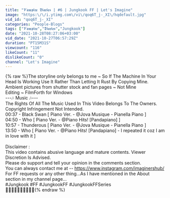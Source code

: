 ```yaml
---
title: "𝓥𝖆𝖒𝖕𝖎𝖗𝖊 𝕯𝖎𝖆𝖗𝖎𝖊𝖘 | #6 | Jungkook FF | Let's Imagine"
image: "https:\/\/i.ytimg.com\/vi\/qoq6T_j-_XI\/hqdefault.jpg"
vid_id: "qoq6T_j-_XI"
categories: "People-Blogs"
tags: ["𝓥𝖆𝖒𝖕𝖎𝖗𝖊","𝕯𝖎𝖆𝖗𝖎𝖊𝖘","Jungkook"]
date: "2021-10-28T08:27:06+03:00"
vid_date: "2021-10-27T06:57:29Z"
duration: "PT15M31S"
viewcount: "116"
likeCount: "11"
dislikeCount: "0"
channel: "Let's Imagine"
---
```

{% raw %}The storyline only belongs to me ~ So If The Machine In Your Head Is Working Use It Rather Than Letting It Rust By Copying Mine.<br />Ambient pictures from shutter stock and fan pages ~ Not Mine<br />Editing ~ FilmForth for Windows<br />---🎶 Music 🎶---<br />The Rights Of All The Music Used In This Video Belongs To The Owners. Copyright Infringement Not Intended.<br />00:37  -  Black Swan [ Piano Ver. - @Jova Musique - Pianella Piano ]<br />04:50  -  Who [ Piano Ver. - @Piano Hits! [Pandapiano] ]<br />10:57  -  Thunderous [ Piano Ver. - @Jova Musique - Pianella Piano ]<br />13:50  -  Who [ Piano Ver. - @Piano Hits! [Pandapiano] - I repeated it coz I am in love with it ]<br /><br />Disclaimer :<br />This video contains abusive language and mature contents. Viewer Discretion Is Advised.<br />Please do support and tell your opinion in the comments section.<br />You can always contact me at -- <a rel="nofollow" target="blank" href="https://www.instagram.com/imaginershub/">https://www.instagram.com/imaginershub/</a><br />For FF requests or any other thing...As I have mentioned in the About section in my channel page...<br />#Jungkook  #FF #JungkookFF #JungkookFFSeries<br />💜💖💓🖤😍🤩😘💎🎇💫{% endraw %}
